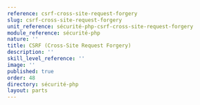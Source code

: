 ```yaml
---
reference: csrf-cross-site-request-forgery
slug: csrf-cross-site-request-forgery
unit_reference: sécurité-php-csrf-cross-site-request-forgery
module_reference: sécurité-php
nature: ''
title: CSRF (Cross-Site Request Forgery)
description: ''
skill_level_reference: ''
image: ''
published: true
order: 48
directory: sécurité-php
layout: parts
---
```

